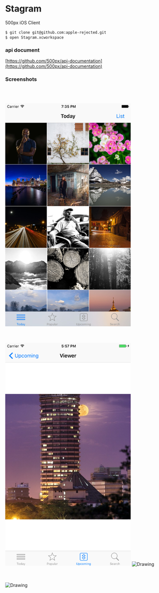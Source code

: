 # Stagram
500px iOS Client

```
$ git clone git@github.com:apple-rejected.git
$ open Stagram.xcworkspace
```

### api document

[https://github.com/500px/api-documentation](https://github.com/500px/api-documentation)

### Screenshots

<img src="/Screenshots/iPhone-1.png?raw=true" alt="Drawing" style="width: 400px; margin-top:50px;"/>

<img src="/Screenshots/iPhone-2.png?raw=true" alt="Drawing" style="width: 400px; margin-top:50px;"/>

<img src="/Screenshots/iPad-1.png?raw=true" alt="Drawing" style="width: 600px; margin-top:50px;"/>

<img src="/Screenshots/iPad-2.png?raw=true" alt="Drawing" style="width: 600px; margin-top:50px;"/>
